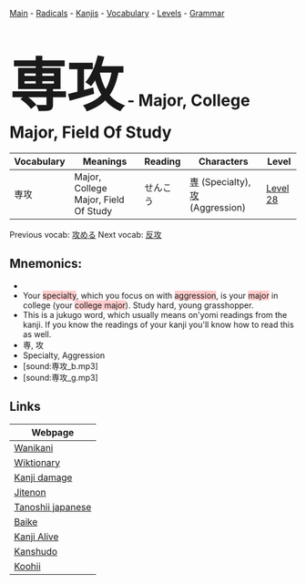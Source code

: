 <style> bigfont {font-size: 100px}</style>
[Main](../README.md) -
[Radicals](../radicals.md) -
[Kanjis](../kanjis.md) -
[Vocabulary](../vocabulary.md) -
[Levels](../levels.md) -
[Grammar](../grammar.md)
# <bigfont> 専攻</bigfont> - Major, College Major, Field Of Study 

| Vocabulary | Meanings | Reading | Characters | Level |
| --- | --- | --- | --- | --- |
| 専攻 | Major, College Major, Field Of Study | せんこう |  [専](../kanjis/専.md) (Specialty), [攻](../kanjis/攻.md) (Aggression) | [Level 28](../levels/wk_level28.md) |

Previous vocab: [攻める](攻める.md) Next vocab: [反攻](反攻.md) 

## Mnemonics:

* 
* Your <span style="background-color:#ffcccb"> specialty</span>, which you focus on with <span style="background-color:#ffcccb"> aggression</span>, is your <span style="background-color:#ffcccb"> major</span> in college (your <span style="background-color:#ffcccb"> college major</span>). Study hard, young grasshopper.
* This is a jukugo word, which usually means on'yomi readings from the kanji. If you know the readings of your kanji you'll know how to read this as well.
* 専, 攻
* Specialty, Aggression
* [sound:専攻_b.mp3]
* [sound:専攻_g.mp3]


## Links 

| Webpage |
| --- |
| [Wanikani          ](https://www.wanikani.com/kanji/専攻) |
| [Wiktionary        ](https://en.wiktionary.org/wiki/専攻) |
| [Kanji damage      ](http://www.kanjidamage.com/kanji/search?utf8=✓&q=専攻) |
| [Jitenon           ](https://jitenon.com/kanji/専攻) |
| [Tanoshii japanese ](https://www.tanoshiijapanese.com/dictionary/kanji.cfm?k=専攻) |
| [Baike             ](https://baike.baidu.com/item/専攻) |
| [Kanji Alive       ](https://app.kanjialive.com/専攻) |
| [Kanshudo          ](https://www.kanshudo.com/searchmn?q=専攻) |
| [Koohii            ](https://kanji.koohii.com/study/kanji/専攻) |
